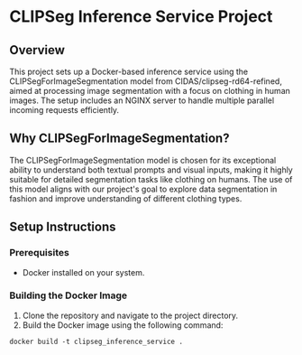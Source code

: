 # CLIPSeg Inference Service Project

## Overview

This project sets up a Docker-based inference service using the CLIPSegForImageSegmentation model from CIDAS/clipseg-rd64-refined, aimed at processing image segmentation with a focus on clothing in human images. The setup includes an NGINX server to handle multiple parallel incoming requests efficiently.

## Why CLIPSegForImageSegmentation?

The CLIPSegForImageSegmentation model is chosen for its exceptional ability to understand both textual prompts and visual inputs, making it highly suitable for detailed segmentation tasks like clothing on humans. The use of this model aligns with our project's goal to explore data segmentation in fashion and improve understanding of different clothing types.

## Setup Instructions

### Prerequisites

- Docker installed on your system.

### Building the Docker Image

1. Clone the repository and navigate to the project directory.
2. Build the Docker image using the following command:

```shell
docker build -t clipseg_inference_service .
